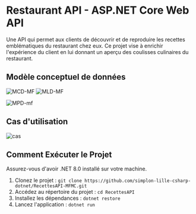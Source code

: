 
# Restaurant API - ASP.NET Core Web API

Une API qui permet aux clients de découvrir et de reproduire les recettes emblématiques du restaurant chez eux. Ce projet vise à enrichir l'expérience du client en lui donnant un aperçu des coulisses culinaires du restaurant.


 ## Modèle conceptuel de données


![MCD-MF](https://github.com/simplon-lille-csharp-dotnet/RecettesAPI-MFMC/assets/150059186/4f2509b4-5769-4c9e-b655-b9c04401d77e)
![MLD-MF](https://github.com/simplon-lille-csharp-dotnet/RecettesAPI-MFMC/assets/150059186/e77d4298-384b-42b5-ab66-a0869a123569)

![MPD-mf](https://github.com/simplon-lille-csharp-dotnet/RecettesAPI-MFMC/assets/150059186/c3565d9d-b6dd-438c-81a9-44a84934e389)

## Cas d'utilisation

![cas](https://github.com/simplon-lille-csharp-dotnet/RecettesAPI-MFMC/assets/150059186/bd886533-1f00-4ca2-87a5-465342633058)

## Comment Exécuter le Projet

Assurez-vous d'avoir .NET 8.0 installé sur votre machine.

1. Clonez le projet : `git clone https://github.com/simplon-lille-csharp-dotnet/RecettesAPI-MFMC.git`
2. Accédez au répertoire du projet : `cd RecettesAPI`
3. Installez les dépendances : `dotnet restore`
4. Lancez l'application : `dotnet run`




